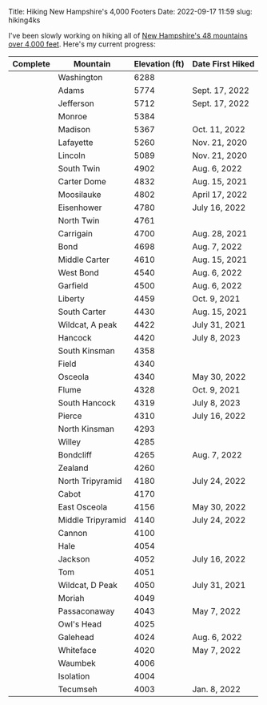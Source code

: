 Title: Hiking New Hampshire's 4,000 Footers
Date: 2022-09-17 11:59
slug: hiking4ks

I've been slowly working on hiking all of <a href="http://4000footers.com/nh.shtml" target="_blank">New Hampshire's 48 mountains over 4,000 feet</a>. Here's my current progress:

|  Complete  | Mountain | Elevation (ft) | Date First Hiked |
|-----------|----------|----------------|------------|
| | Washington | 6288 | |
| <i class="fas fa-check"></i> | Adams | 5774 | Sept. 17, 2022 | <!-- Oct. 11, 2022 -->
| <i class="fas fa-check"></i> | Jefferson | 5712 | Sept. 17, 2022 |
| | Monroe | 5384 | |
| <i class="fas fa-check"></i> | Madison | 5367 | Oct. 11, 2022 |
| <i class="fas fa-check"></i> | Lafayette | 5260 | Nov. 21, 2020 | <!-- Aug. 6, 2022 -->
| <i class="fas fa-check"></i> | Lincoln | 5089 | Nov. 21, 2020 | <!-- Aug. 6, 2022 -->
| <i class="fas fa-check"></i> | South Twin | 4902 | Aug. 6, 2022 |
| <i class="fas fa-check"></i> | Carter Dome | 4832 | Aug. 15, 2021 |
| <i class="fas fa-check"></i> | Moosilauke | 4802 | April 17, 2022 |
| <i class="fas fa-check"></i> | Eisenhower | 4780 | July 16, 2022 |
| | North Twin | 4761 | |
| <i class="fas fa-check"></i> | Carrigain | 4700 | Aug. 28, 2021 |
| <i class="fas fa-check"></i> | Bond | 4698 | Aug. 7, 2022 |
| <i class="fas fa-check"></i> | Middle Carter | 4610 | Aug. 15, 2021 |
| <i class="fas fa-check"></i> | West Bond | 4540 | Aug. 6, 2022 |
| <i class="fas fa-check"></i> | Garfield | 4500 | Aug. 6, 2022 |
| <i class="fas fa-check"></i> | Liberty | 4459 | Oct. 9, 2021 | <!-- Aug. 6, 2022 -->
| <i class="fas fa-check"></i> | South Carter | 4430 | Aug. 15, 2021 |
| <i class="fas fa-check"></i> | Wildcat, A peak | 4422 | July 31, 2021 |
| <i class="fas fa-check"></i> | Hancock | 4420 | July 8, 2023 |
| | South Kinsman | 4358 | |
| | Field | 4340 | |
| <i class="fas fa-check"></i> | Osceola | 4340 | May 30, 2022 |
| <i class="fas fa-check"></i> | Flume | 4328 | Oct. 9, 2021 | <!-- Aug. 6, 2022 -->
| <i class="fas fa-check"></i> | South Hancock | 4319 | July 8, 2023 |
| <i class="fas fa-check"></i> | Pierce | 4310 | July 16, 2022 |
| | North Kinsman | 4293 | |
| | Willey | 4285 | |
| <i class="fas fa-check"></i> | Bondcliff | 4265 | Aug. 7, 2022 |
| | Zealand | 4260 | |
| <i class="fas fa-check"></i> | North Tripyramid | 4180 | July 24, 2022 |
| | Cabot | 4170 | |
| <i class="fas fa-check"></i> | East Osceola | 4156 | May 30, 2022 |
| <i class="fas fa-check"></i> | Middle Tripyramid | 4140 | July 24, 2022 |
| | Cannon | 4100 | |
| | Hale | 4054 | |
| <i class="fas fa-check"></i> | Jackson | 4052 | July 16, 2022 |
| | Tom | 4051 | |
| <i class="fas fa-check"></i> | Wildcat, D Peak | 4050 | July 31, 2021|
| | Moriah | 4049 | |
| <i class="fas fa-check"></i> | Passaconaway | 4043 |  May 7, 2022 |
| | Owl's Head | 4025 | |
| <i class="fas fa-check"></i> | Galehead | 4024 | Aug. 6, 2022 |
| <i class="fas fa-check"></i> | Whiteface | 4020 | May 7, 2022 |
| | Waumbek | 4006 | |
| | Isolation | 4004 | |
| <i class="fas fa-check"></i> | Tecumseh | 4003 | Jan. 8, 2022|
